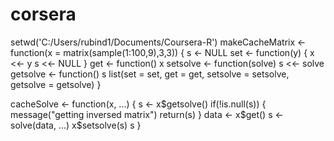 # corsera

setwd('C:/Users/rubind1/Documents/Coursera-R')
makeCacheMatrix <- function(x = matrix(sample(1:100,9),3,3)) {
  s <- NULL
  set <- function(y) {
    x <<- y
    s <<- NULL
  }
  get <- function() x
  setsolve <- function(solve) s <<- solve
  getsolve <- function() s
  list(set = set, get = get,
       setsolve = setsolve,
       getsolve = getsolve)
}

cacheSolve <- function(x, ...) {
  s <- x$getsolve()
  if(!is.null(s)) {
    message("getting inversed matrix")
    return(s)
  }
  data <- x$get()
  s <- solve(data, ...)
  x$setsolve(s)
  s
}
